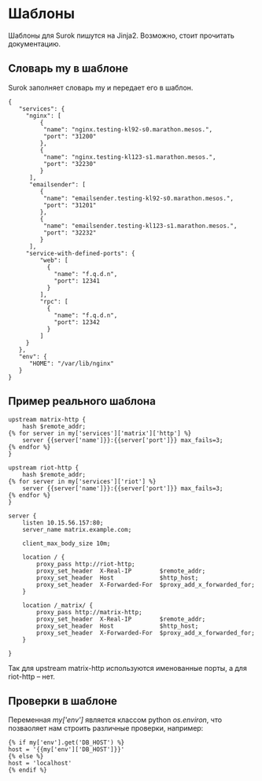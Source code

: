 # Шаблоны

Шаблоны для Surok пишутся на Jinja2. Возможно, стоит прочитать документацию.

## Словарь my в шаблоне

Surok заполняет словарь my и передает его в шаблон.
```
{
   "services": {
     "nginx": [
         {
          "name": "nginx.testing-kl92-s0.marathon.mesos.",
          "port": "31200"
         },
         {
          "name": "nginx.testing-kl123-s1.marathon.mesos.",
          "port": "32230"
         }
      ],
      "emailsender": [
         {
          "name": "emailsender.testing-kl92-s0.marathon.mesos.",
          "port": "31201"
         },
         {
          "name": "emailsender.testing-kl123-s1.marathon.mesos.",
          "port": "32232"
         }
      ],
     "service-with-defined-ports": {
         "web": [
           {
             "name": "f.q.d.n",
             "port": 12341
           }
         ],
         "rpc": [
           {
             "name": "f.q.d.n",
             "port": 12342
           }
         ]
     }
   },
   "env": {
      "HOME": "/var/lib/nginx"
   }
}
```

## Пример реального шаблона

```
upstream matrix-http {
    hash $remote_addr;
{% for server in my['services']['matrix']['http'] %}
    server {{server['name']}}:{{server['port']}} max_fails=3;
{% endfor %}
}
 
upstream riot-http {
    hash $remote_addr;
{% for server in my['services']['riot'] %}
    server {{server['name']}}:{{server['port']}} max_fails=3;
{% endfor %}
}
 
server {
    listen 10.15.56.157:80;
    server_name matrix.example.com;
 
    client_max_body_size 10m;
 
    location / {
        proxy_pass http://riot-http;
        proxy_set_header  X-Real-IP        $remote_addr;
        proxy_set_header  Host             $http_host;
        proxy_set_header  X-Forwarded-For  $proxy_add_x_forwarded_for;
    }
 
    location /_matrix/ {
        proxy_pass http://matrix-http;
        proxy_set_header  X-Real-IP        $remote_addr;
        proxy_set_header  Host             $http_host;
        proxy_set_header  X-Forwarded-For  $proxy_add_x_forwarded_for;
    }
 
}
```
Так для upstream matrix-http используются именованные порты, а для riot-http – нет.

## Проверки в шаблоне

Переменная _my['env']_ является классом python _os.environ_, что позваоляет нам строить различные проверки, например:

```
{% if my['env'].get('DB_HOST') %}
host = '{{my['env']['DB_HOST']}}'
{% else %}
host = 'localhost'
{% endif %}
```

